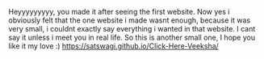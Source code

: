 Heyyyyyyyyy, you made it after seeing the first website. Now yes i obviously felt that the one website i made wasnt enough, because it was very small, i couldnt exactly
say everything i wanted in that website. I cant say it unless i meet you in real life. So this is another small one, I hope you like it my love :)
https://satswagi.github.io/Click-Here-Veeksha/
